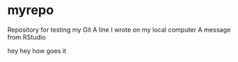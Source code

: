 # myrepo

Repository for testing my Git A line I wrote on my local computer A message from RStudio


hey hey how goes it 